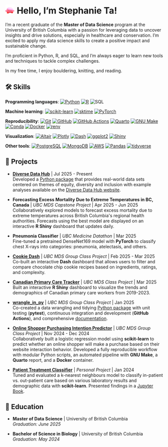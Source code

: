 # <img src="https://github.com/Stephanie-Ta/Stephanie-Ta/blob/main/kirby_wave.gif" width="30"> Hello, I’m Stephanie Ta!

I’m a recent graduate of the **Master of Data Science** program at the University of British Columbia with a passion for leveraging data to uncover insights and drive solutions, especially in healthcare and conservation. I’m excited to apply my data science skills to create a positive impact and sustainable change.

I’m proficient in Python, R, and SQL, and I’m always eager to learn new tools and techniques to tackle complex challenges.

In my free time, I enjoy bouldering, knitting, and reading.

## 🛠️ Skills

**Programming languages**:
[![Python](https://img.shields.io/badge/-Python-3776AB?style=flat&logo=python&logoColor=white)](https://www.python.org/)
[![R](https://img.shields.io/badge/-R-276DC3?style=flat&logo=r&logoColor=white)](https://www.r-project.org/)
![SQL](https://img.shields.io/badge/-SQL-4479A1?style=flat)

**Machine learning**:
[![scikit-learn](https://img.shields.io/badge/-scikit--learn-F7931E?style=flat&logo=scikit-learn&logoColor=white)](https://scikit-learn.org/)
[![sktime](https://img.shields.io/badge/-sktime-00A693?style=flat&logo=python&logoColor=white)](https://www.sktime.net/)
[![PyTorch](https://img.shields.io/badge/-PyTorch-EE4C2C?style=flat&logo=pytorch&logoColor=white)](https://pytorch.org/)

**Reproducibility**:
[![Git](https://img.shields.io/badge/-Git-F05032?style=flat&logo=git&logoColor=white)](https://git-scm.com/)
[![GitHub](https://img.shields.io/badge/-GitHub-181717?style=flat&logo=github&logoColor=white)](https://github.com/)
[![GitHub Actions](https://img.shields.io/badge/-GitHub%20Actions-2088FF?style=flat&logo=github-actions&logoColor=white)](https://github.com/features/actions)
[![Quarto](https://img.shields.io/badge/Quarto-4B0082?style=flat&logo=quarto&logoColor=white)](https://quarto.org)
[![GNU Make](https://img.shields.io/badge/-GNU%20Make-00599C?style=flat&logo=gnu&logoColor=white)](https://www.gnu.org/software/make/)
[![Conda](https://img.shields.io/badge/-Conda-44A833?style=flat&logo=anaconda&logoColor=white)](https://anaconda.org/anaconda/conda)
[![Docker](https://img.shields.io/badge/-Docker-2496ED?style=flat&logo=docker&logoColor=white)](https://www.docker.com/)
[![renv](https://img.shields.io/badge/-renv-276DC3?style=flat&logo=r&logoColor=white)](https://rstudio.github.io/renv/)

**Visualization**:
[![Altair](https://img.shields.io/badge/-Altair-1D76DB?style=flat&logo=vega&logoColor=white)](https://altair.com/)
[![Plotly](https://img.shields.io/badge/Plotly-%233F4F75.svg?style=flat&logo=plotly&logoColor=white)](https://plotly.com/)
[![Dash](https://img.shields.io/badge/-Dash-000000?style=flat&logo=plotly&logoColor=white)](https://dash.plotly.com/)
[![ggplot2](https://img.shields.io/badge/-ggplot2-665C87?style=flat&logo=r&logoColor=white)](https://ggplot2.tidyverse.org/)
[![Shiny](https://img.shields.io/badge/-Shiny-276DC3?style=flat&logo=r&logoColor=white)](https://shiny.posit.co/)

**Other tools**:
[![PostgreSQL](https://img.shields.io/badge/-PostgreSQL-336791?style=flat&logo=postgresql&logoColor=white)](https://www.postgresql.org/)
[![MongoDB](https://img.shields.io/badge/-MongoDB-47A248?style=flat&logo=mongodb&logoColor=white)](https://www.mongodb.com/)
[![AWS](https://img.shields.io/badge/-AWS-232F3E?style=flat&logo=amazon-aws&logoColor=white)](https://aws.amazon.com/)
[![Pandas](https://img.shields.io/badge/-Pandas-150458?style=flat&logo=pandas&logoColor=white)](https://pandas.pydata.org/)
[![tidyverse](https://img.shields.io/badge/-tidyverse-4B0082?style=flat&logo=r&logoColor=white)](https://www.tidyverse.org/)

## 🚀 Projects

- [**Diverse Data Hub**](https://github.com/diverse-data-hub) | Jul 2025 - Present  
  Developed a [Python package](https://github.com/diverse-data-hub/diversedata-py) that provides real-world data sets centered on themes of equity, diversity and inclusion with example analyses available on the [Diverse Data Hub website](https://diverse-data-hub.github.io/). 

- **Forecasting Excess Mortality Due to Extreme Temperatures in BC, Canada** | _UBC MDS Capstone Project_ | Apr 2025 - Jun 2025  
  Collaboratively explored models to forecast excess mortality due to extreme temperatures across British Columbia's regional health authorities. Forecasts using the best model are displayed on an interactive **R Shiny** dashboard that updates daily.

- **Pneumonia Classifier** | _UBC Medicine Datathon_ | Mar 2025  
  Fine-tuned a pretrained DenseNet169 model with **PyTorch** to classify chest X-rays into categories: pneumonia, atelectasis, and others.

- [**Cookie Dash**](https://github.com/UBC-MDS/DSCI-532_2025_1_cookie-dash) | _UBC MDS Group Class Project_ | Feb 2025 - Mar 2025  
  Co-built an interactive **Dash** dashboard that allows users to filter and compare chocolate chip cookie recipes based on ingredients, ratings, and complexity.

- [**Canadian Primary Care Tracker**](https://github.com/Stephanie-Ta/ca-primary-care) | _UBC MDS Class Project_ | Mar 2025  
  Built an interactive **R Shiny** dashboard to visualize the trends and demographics of Canadian primary care workers from 2019-2023.

- [**wrangle_in_py**](https://github.com/UBC-MDS/wrangle_in_py) | _UBC MDS Group Class Project_ | Jan 2025  
  Co-created a data wrangling and tidying [Python package](https://pypi.org/project/wrangle-in-py/) with unit testing (**pytest**), continuous integration and development (**GitHub Actions**), and comprehensive [documentation](https://wrangle-in-py.readthedocs.io/).

- [**Online Shopper Purchasing Intention Predictor**](https://github.com/UBC-MDS/Online-Shoppers-Purchasing-Intention-Prediction/) | _UBC MDS Group Class Project_ | Nov 2024 - Dec 2024  
  Collaboratively built a logistic regression model using  **scikit-learn** to predict whether an online shopper will make a purchase based on their website interaction behavior. Developed a fully reproducible workflow with modular Python scripts, an automated pipeline with **GNU Make**, a **Quarto** report, and a **Docker** container.

- [**Patient Treatment Classifier**](https://github.com/Stephanie-Ta/patient_treatment_classification_project_online) | _Personal Project_ | Jan 2024  
  Tuned and evaluated a k-nearest neighbours model to classify in-patient vs. out-patient care based on various laboratory results and demographic data with **scikit-learn**. Presented findings in a [Jupyter Book](https://stephanie-ta.github.io/patient_treatment_classification_project_online/).

## 📖 Education
- **Master of Data Science** | University of British Columbia  
   _Graduation: June 2025_

- **Bachelor of Science in Biology** | University of British Columbia  
   _Graduation: May 2024_
